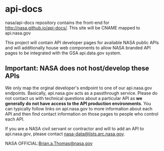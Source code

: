 # api-docs

nasa/api-docs repository contains the front-end for http://nasa.github.io/api-docs/.  This site will be CNAME mapped to 
api.nasa.gov

This project will contain API developer pages for available NASA public APIs and will additionally house web components to allow
NASA branded API pages to be integrated with the GSA api.data.gov system.  

## Important: NASA does not host/develop these APIs
We only map the orginal developer's endpoint to one of our api.nasa.gov endpoints. Basically, api.nasa.gov acts as a passthrough service. Please do not contact us with technical questions about a particular API as <b>we generally do not have access to the API production environments</b>. You can typically follow links on api.nasa.gov to more information about each API and then find contact information on those pages to people who control each API.

If you are a NASA civil servant or contractor and will to add an API to api.nasa.gov, please contact nasa-data@lists.arc.nasa.gov.

NASA OFFICIAL:Brian.a.Thomas@nasa.gov

